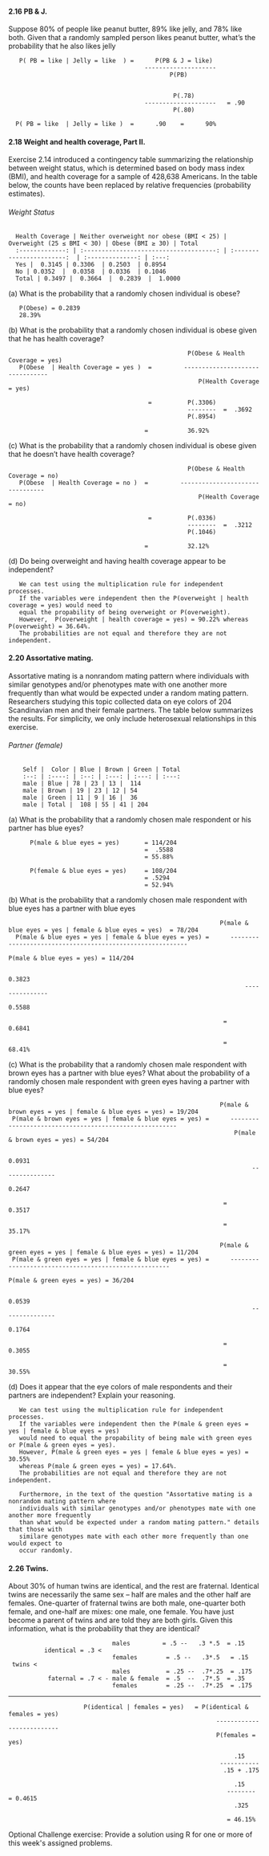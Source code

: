﻿#### 2.16 PB & J.
﻿Suppose 80% of people like peanut butter, 89% like jelly, and 78% like both. Given that a randomly sampled   person likes peanut butter, what’s the probability that he also likes jelly

      
       P( PB = like | Jelly = like  ) =      P(PB & J = like)
                                          --------------------
                                                 P(PB)
                                              
                                              
                                                  P(.78)
                                          --------------------   = .90
                                                  P(.80)
                                           
      P( PB = like  | Jelly = like )  =      .90    =      90%
     
    
#### 2.18 Weight and health coverage, Part II. 
Exercise 2.14 introduced a contingency table summarizing the relationship between weight status, which is determined based on body mass index (BMI), and health coverage for a sample of 428,638 Americans. In the table below, the counts have been replaced by relative frequencies (probability estimates).

###### Weight Status 

      Health Coverage | Neither overweight nor obese (BMI < 25) | Overweight (25 ≤ BMI < 30) | Obese (BMI ≥ 30) | Total 
      :-------------: | :-------------------------------------: | :-----------------------:  | :--------------: | :---:
      Yes |  0.3145 | 0.3306  | 0.2503  | 0.8954
      No | 0.0352  |  0.0358  | 0.0336  | 0.1046 
      Total | 0.3497 |  0.3664  |  0.2839  |  1.0000
      
       
(a) What is the probability that a randomly chosen individual is obese? 

       P(Obese) = 0.2839 
       28.39%
 
(b) What is the probability that a randomly chosen individual is obese given that he has health coverage? 

                                                      P(Obese & Health Coverage = yes)
       P(Obese  | Health Coverage = yes )  =         --------------------------------
                                                         P(Health Coverage = yes)
                                           
                                           =          P(.3306)
                                                      --------  =  .3692
                                                      P(.8954) 
                                                      
                                          =           36.92%
                                          
(c) What is the probability that a randomly chosen individual is obese given that he doesn’t have health coverage? 

                                                      P(Obese & Health Coverage = no)
       P(Obese  | Health Coverage = no )  =         --------------------------------
                                                         P(Health Coverage = no)
                                           
                                           =          P(.0336)
                                                      --------  =  .3212
                                                      P(.1046) 
                                                      
                                          =           32.12%

(d) Do being overweight and having health coverage appear to be independent?

       We can test using the multiplication rule for independent processes. 
       If the variables were independent then the P(overweight | health coverage = yes) would need to 
       equal the propability of being overweight or P(overweight). 
       However,  P(overweight | health coverage = yes) = 90.22% whereas P(overweight) = 36.64%. 
       The probabilities are not equal and therefore they are not independent.  

#### 2.20 Assortative mating. 
Assortative mating is a nonrandom mating pattern where individuals with similar genotypes and/or phenotypes mate with one another more frequently than what would be expected under a random mating pattern. Researchers studying this topic collected data on eye colors of 204 Scandinavian men and their female partners. The table below summarizes the results. For simplicity, we only include heterosexual relationships in this exercise.

###### Partner (female) 

        Self |  Color | Blue | Brown | Green | Total  
        :--: | :----: | :--: | :---: | :---: | :---: 
        male | Blue | 78 | 23 | 13 |  114 
        male | Brown | 19 | 23 | 12 | 54 
        male | Green | 11 | 9 | 16 |  36  
        male | Total |  108 | 55 | 41 | 204 
       
 
(a) What is the probability that a randomly chosen male respondent or his partner has blue eyes? 

          P(male & blue eyes = yes)       = 114/204
                                          =  .5588
                                          = 55.88%
                                          
          P(female & blue eyes = yes)     = 108/204
                                          = .5294
                                          = 52.94%
      

(b) What is the probability that a randomly chosen male respondent with blue eyes has a partner with blue eyes

                                                               P(male & blue eyes = yes | female & blue eyes = yes)  = 78/204
      P(male & blue eyes = yes | female & blue eyes = yes) =      ----------------------------------------------------------
                                                                        P(male & blue eyes = yes) = 114/204
                                                                        
                                                                           0.3823
                                                                      ---------------
                                                                           0.5588
                                                                           
                                                                =          0.6841
                                                                  
                                                                =          68.41%

(c) What is the probability that a randomly chosen male respondent with brown eyes has a partner with blue eyes? What about the probability of a randomly chosen male respondent with green eyes having a partner with blue eyes? 

                                                               P(male & brown eyes = yes | female & blue eyes = yes) = 19/204
     P(male & brown eyes = yes | female & blue eyes = yes) =      -------------------------------------------------------
                                                                   P(male & brown eyes = yes) = 54/204
                                                                        
                                                                           0.0931
                                                                        ---------------
                                                                           0.2647
                                                                           
                                                                =          0.3517
                                                                  
                                                                =          35.17%
                                                                
                                                               P(male & green eyes = yes | female & blue eyes = yes) = 11/204
     P(male & green eyes = yes | female & blue eyes = yes) =      -----------------------------------------------------
                                                                        P(male & green eyes = yes) = 36/204
                                                                        
                                                                           0.0539
                                                                        ---------------
                                                                           0.1764
                                                                           
                                                                =          0.3055
                                                                  
                                                                =          30.55%

(d) Does it appear that the eye colors of male respondents and their partners are independent? Explain your reasoning.

       We can test using the multiplication rule for independent processes. 
       If the variables were independent then the P(male & green eyes = yes | female & blue eyes = yes)  
       would need to equal the propability of being male with green eyes or P(male & green eyes = yes). 
       However, P(male & green eyes = yes | female & blue eyes = yes) = 30.55%
       whereas P(male & green eyes = yes) = 17.64%.
       The probabilities are not equal and therefore they are not independent. 
       
       Furthermore, in the text of the question "Assortative mating is a nonrandom mating pattern where 
       individuals with similar genotypes and/or phenotypes mate with one another more frequently 
       than what would be expected under a random mating pattern." details that those with 
       similare genotypes mate with each other more frequently than one would expect to 
       occur randomly. 

#### 2.26 Twins. 

About 30% of human twins are identical, and the rest are fraternal. Identical twins are necessarily the same sex – half are males and the other half are females. One-quarter of fraternal twins are both male, one-quarter both female, and one-half are mixes: one male, one female. You have just become a parent of twins and are told they are both girls. Given this information, what is the probability that they are identical?

               			         males         = .5 --   .3 *.5  = .15
              identical = .3 <
                                 females        = .5 --   .3*.5   = .15
     twins <
                                 males 	        = .25 --  .7*.25  = .175
               faternal = .7 < - male & female  = .5  --  .7*.5  = .35
                                 females        = .25 --  .7*.25  = .175
---

                         P(identical | females = yes)   = P(identical & females = yes)
                                      				          --------------------------
         				                                      P(females = yes)
         				     
         				                                           .15
         				                                       -----------
         				                                        .15 + .175
         				      
         				                                           .15
         				                                         --------   = 0.4615
         				                                           .325
         				       
         				                                         = 46.15%
	

Optional Challenge exercise:  Provide a solution using R for one or more of this week's assigned problems.
